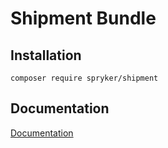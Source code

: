 # Shipment Bundle

## Installation

```
composer require spryker/shipment
```

## Documentation

[Documentation](http://spryker.github.io)
